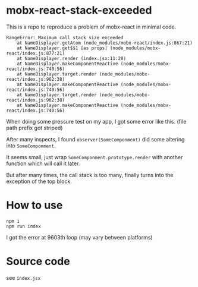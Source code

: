 # mobx-react-stack-exceeded

This is a repo to reproduce a problem of mobx-react in minimal code.

```
RangeError: Maximum call stack size exceeded
    at NameDisplayer.getAtom (node_modules/mobx-react/index.js:867:21)
    at NameDisplayer.get$$1 [as props] (node_modules/mobx-react/index.js:877:21)
    at NameDisplayer.render (index.jsx:11:20)
    at NameDisplayer.makeComponentReactive (node_modules/mobx-react/index.js:740:56)
    at NameDisplayer.target.render (node_modules/mobx-react/index.js:962:38)
    at NameDisplayer.makeComponentReactive (node_modules/mobx-react/index.js:740:56)
    at NameDisplayer.target.render (node_modules/mobx-react/index.js:962:38)
    at NameDisplayer.makeComponentReactive (node_modules/mobx-react/index.js:740:56)

```

When doing some pressure test on my app, I got some error like this. (file path prefix got striped)

After many inspects, I found `observer(SomeComponment)` did some altering into `SomeComponment`. 

It seems small, just wrap `SomeComponment.prototype.render` with another function which will call it later.

But after many times, the call stack is too many, finally turns into the exception of the top block.

# How to use

```
npm i
npm run index
```

I got the error at 9603th loop (may vary between platforms)

# Source code

see `index.jsx`